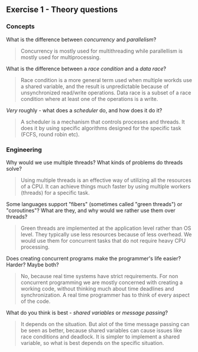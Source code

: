 Exercise 1 - Theory questions
-----------------------------

### Concepts

What is the difference between *concurrency* and *parallelism*?
> Concurrency is mostly used for multithreading while parallellism is mostly used for multiprocessing.

What is the difference between a *race condition* and a *data race*?
> Race condition is a more general term used when multiple workds use a shared variable, and the result is unpredictable because of unsynchronized read/write operations. Data race is a subset of a race condition where at least one of the operations is a write.

*Very* roughly - what does a *scheduler* do, and how does it do it?
> A scheduler is a mechanism that controls processes and threads. It does it by using specific algorithms designed for the specific task (FCFS, round robin etc).


### Engineering

Why would we use multiple threads? What kinds of problems do threads solve?
> Using multiple threads is an effective way of utilizing all the resources of a CPU. It can achieve things much faster by using multiple workers (threads) for a specific task.

Some languages support "fibers" (sometimes called "green threads") or "coroutines"? What are they, and why would we rather use them over threads?
> Green threads are implemented at the application level rather than OS level. They typically use less resources because of less overhead. We would use them for concurrent tasks that do not require heavy CPU processing.

Does creating concurrent programs make the programmer's life easier? Harder? Maybe both?
> No, because real time systems have strict requirements. For non concurrent programming we are mostly concerned with creating a working code, without thinking much about time deadlines and synchronization. A real time programmer has to think of every aspect of the code.

What do you think is best - *shared variables* or *message passing*?
> It depends on the situation. But alot of the time message passing can be seen as better, because shared variables can cause issues like race conditions and deadlock. It is simpler to implement a shared variable, so what is best depends on the specific situation.

